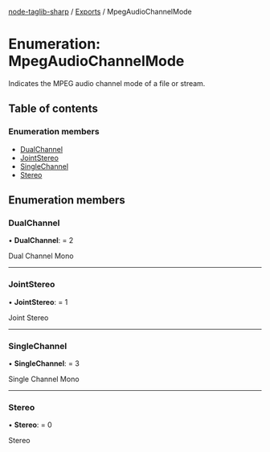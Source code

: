 [node-taglib-sharp](../README.md) / [Exports](../modules.md) / MpegAudioChannelMode

# Enumeration: MpegAudioChannelMode

Indicates the MPEG audio channel mode of a file or stream.

## Table of contents

### Enumeration members

- [DualChannel](mpegaudiochannelmode.md#dualchannel)
- [JointStereo](mpegaudiochannelmode.md#jointstereo)
- [SingleChannel](mpegaudiochannelmode.md#singlechannel)
- [Stereo](mpegaudiochannelmode.md#stereo)

## Enumeration members

### DualChannel

• **DualChannel**: = 2

Dual Channel Mono

___

### JointStereo

• **JointStereo**: = 1

Joint Stereo

___

### SingleChannel

• **SingleChannel**: = 3

Single Channel Mono

___

### Stereo

• **Stereo**: = 0

Stereo
